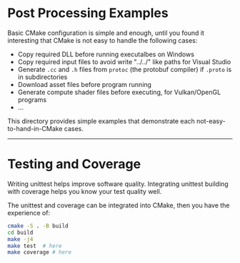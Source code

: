 # Post Processing Examples

Basic CMake configuration is simple and enough, until you found it interesting that CMake is not easy to handle the following cases:
- Copy required DLL before running executalbes on Windows
- Copy required input files to avoid write "../../" like paths for Visual Studio
- Generate `.cc` and `.h` files from `protoc` (the protobuf compiler) if `.proto` is in subdirectories
- Download asset files before program running
- Generate compute shader files before executing, for Vulkan/OpenGL programs
- ...

This directory provides simple examples that demonstrate each not-easy-to-hand-in-CMake cases.


---


# Testing and Coverage

Writing unittest helps improve software quality. Integrating unittest building with coverage helps you know your test quality well.

The unittest and coverage can be integrated into CMake, then you have the experience of:
```bash
cmake -S . -B build
cd build
make -j4
make test  # here
make coverage # here
```
